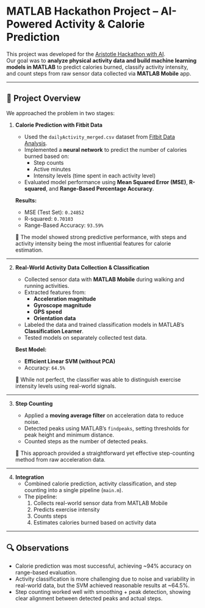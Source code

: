 # MATLAB Hackathon Project – AI-Powered Activity & Calorie Prediction

This project was developed for the [Aristotle Hackathon with AI](https://aristotle-hackathon.devpost.com/).  
Our goal was to **analyze physical activity data and build machine learning models in MATLAB** to predict calories burned, classify activity intensity, and count steps from raw sensor data collected via **MATLAB Mobile** app.

---

## 📌 Project Overview

We approached the problem in two stages:

1. **Calorie Prediction with Fitbit Data**
   - Used the `dailyActivity_merged.csv` dataset from [Fitbit Data Analysis](https://github.com/PriyalChotwani/Fitbit-DataAnalysis).
   - Implemented a **neural network** to predict the number of calories burned based on:
     - Step counts
     - Active minutes
     - Intensity levels (time spent in each activity level)
   - Evaluated model performance using **Mean Squared Error (MSE)**, **R-squared**, and **Range-Based Percentage Accuracy**.

   **Results:**
   - MSE (Test Set): `0.24852`
   - R-squared: `0.70103`
   - Range-Based Accuracy: `93.59%`

   🔹 The model showed strong predictive performance, with steps and activity intensity being the most influential features for calorie estimation.

---

2. **Real-World Activity Data Collection & Classification**
   - Collected sensor data with **MATLAB Mobile** during walking and running activities.
   - Extracted features from:
     - **Acceleration magnitude**
     - **Gyroscope magnitude**
     - **GPS speed**
     - **Orientation data**
   - Labeled the data and trained classification models in MATLAB’s **Classification Learner**.
   - Tested models on separately collected test data.

   **Best Model:**
   - **Efficient Linear SVM (without PCA)**
   - Accuracy: `64.5%`

   🔹 While not perfect, the classifier was able to distinguish exercise intensity levels using real-world signals.

---

3. **Step Counting**
   - Applied a **moving average filter** on acceleration data to reduce noise.
   - Detected peaks using MATLAB’s `findpeaks`, setting thresholds for peak height and minimum distance.
   - Counted steps as the number of detected peaks.

   🔹 This approach provided a straightforward yet effective step-counting method from raw acceleration data.

---

4. **Integration**
   - Combined calorie prediction, activity classification, and step counting into a single pipeline (`main.m`).
   - The pipeline:
     1. Collects real-world sensor data from MATLAB Mobile
     2. Predicts exercise intensity
     3. Counts steps
     4. Estimates calories burned based on activity data

---

## 🔍 Observations
  - Calorie prediction was most successful, achieving ~94% accuracy on range-based evaluation.
  - Activity classification is more challenging due to noise and variability in real-world data, but the SVM achieved reasonable results at ~64.5%.
  - Step counting worked well with smoothing + peak detection, showing clear alignment between detected peaks and actual steps.
